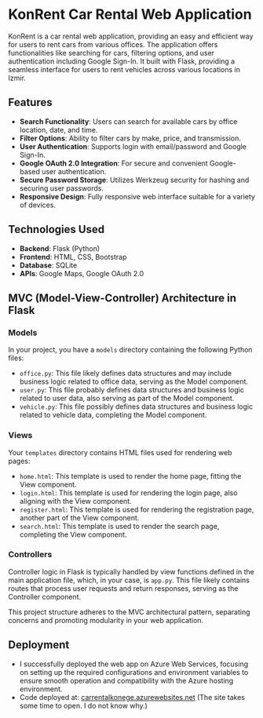# KonRent Car Rental Web Application

KonRent is a car rental web application, providing an easy and efficient way for users to rent cars from various offices. The application offers functionalities like searching for cars, filtering options, and user authentication including Google Sign-In.
It built with Flask, providing a seamless interface for users to rent vehicles across various locations in Izmir.

## Features
- **Search Functionality**: Users can search for available cars by office location, date, and time.
- **Filter Options**: Ability to filter cars by make, price, and transmission.
- **User Authentication**: Supports login with email/password and Google Sign-In.
- **Google OAuth 2.0 Integration**: For secure and convenient Google-based user authentication.
- **Secure Password Storage**: Utilizes Werkzeug security for hashing and securing user passwords.
- **Responsive Design**: Fully responsive web interface suitable for a variety of devices.

## Technologies Used
- **Backend**: Flask (Python)
- **Frontend**: HTML, CSS, Bootstrap
- **Database**: SQLite
- **APIs**: Google Maps, Google OAuth 2.0

## MVC (Model-View-Controller) Architecture in Flask

### Models
In your project, you have a `models` directory containing the following Python files:
- `office.py`: This file likely defines data structures and may include business logic related to office data, serving as the Model component.
- `user.py`: This file probably defines data structures and business logic related to user data, also serving as part of the Model component.
- `vehicle.py`: This file possibly defines data structures and business logic related to vehicle data, completing the Model component.

### Views
Your `templates` directory contains HTML files used for rendering web pages:
- `home.html`: This template is used to render the home page, fitting the View component.
- `login.html`: This template is used for rendering the login page, also aligning with the View component.
- `register.html`: This template is used for rendering the registration page, another part of the View component.
- `search.html`: This template is used to render the search page, completing the View component.

### Controllers
Controller logic in Flask is typically handled by view functions defined in the main application file, which, in your case, is `app.py`. This file likely contains routes that process user requests and return responses, serving as the Controller component.

This project structure adheres to the MVC architectural pattern, separating concerns and promoting modularity in your web application.

## Deployment
- I successfully deployed the web app on Azure Web Services, focusing on setting up the required configurations and environment variables to ensure smooth operation and compatibility with the Azure hosting environment.
- Code deployed at:
[carrentalkonege.azurewebsites.net](carrentalkonege.azurewebsites.net)
(The site takes some time to open. I do not know why.)

